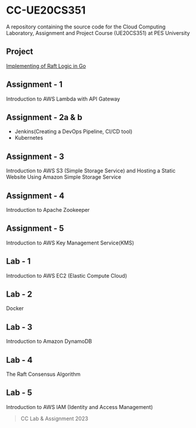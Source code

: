 # CC-UE20CS351
A repository containing the source code for the Cloud Computing Laboratory, Assignment and Project Course (UE20CS351) at PES University

## Project
[Implementing of Raft Logic in Go](https://github.com/yoyozaemon/CC_Raft-Logic)

## Assignment - 1
Introduction to AWS Lambda with API Gateway

## Assignment - 2a & b
- Jenkins(Creating a DevOps Pipeline, CI/CD tool)
- Kubernetes

## Assignment - 3
Introduction to AWS S3 (Simple Storage Service) and Hosting a Static Website Using Amazon Simple Storage Service

## Assignment - 4
Introduction to Apache Zookeeper

## Assignment - 5
Introduction to AWS Key Management Service(KMS)

## Lab - 1
Introduction to AWS EC2 (Elastic Compute Cloud)

## Lab - 2 
Docker

## Lab - 3
Introduction to Amazon DynamoDB

## Lab - 4
The Raft Consensus Algorithm

## Lab - 5
Introduction to AWS IAM (Identity and Access Management)

> CC Lab & Assignment 2023
